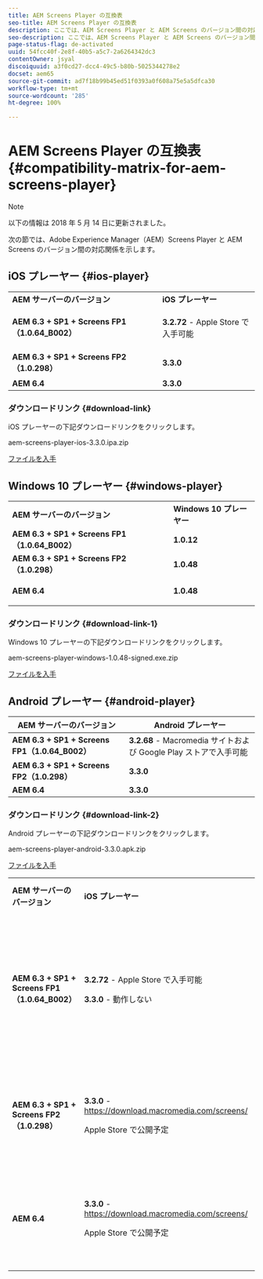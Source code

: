 ```yaml
---
title: AEM Screens Player の互換表
seo-title: AEM Screens Player の互換表
description: ここでは、AEM Screens Player と AEM Screens のバージョン間の対応関係を示します。
seo-description: ここでは、AEM Screens Player と AEM Screens のバージョン間の対応関係を示します。
page-status-flag: de-activated
uuid: 54fcc40f-2e8f-40b5-a5c7-2a6264342dc3
contentOwner: jsyal
discoiquuid: a3f0cd27-dcc4-49c5-b80b-5025344278e2
docset: aem65
source-git-commit: ad7f18b99b45ed51f0393a0f608a75e5a5dfca30
workflow-type: tm+mt
source-wordcount: '285'
ht-degree: 100%

---
```



# AEM Screens Player の互換表 {#compatibility-matrix-for-aem-screens-player}

>[!NOTE]
>
>以下の情報は 2018 年 5 月 14 日に更新されました。

次の節では、Adobe Experience Manager（AEM）Screens Player と AEM Screens のバージョン間の対応関係を示します。

## iOS プレーヤー {#ios-player}

<table>
 <tbody>
  <tr>
   <td><strong>AEM サーバーのバージョン</strong></td> 
   <td><strong>iOS プレーヤー</strong></td> 
  </tr>
  <tr>
   <td><strong>AEM 6.3 + SP1 + Screens FP1（1.0.64_B002）</strong></td> 
   <td><p><strong>3.2.72</strong> - Apple Store で入手可能</p> <p> </p> </td> 
  </tr>
  <tr>
   <td><strong><strong>AEM 6.3 + SP1 + Screens FP2（1.0.298）</strong></strong></td> 
   <td><p><strong>3.3.0</strong> </p> <p> </p> </td> 
  </tr>
  <tr>
   <td><strong>AEM 6.4</strong></td> 
   <td><strong>3.3.0</strong> </td> 
  </tr>
 </tbody>
</table>

### ダウンロードリンク {#download-link}

iOS プレーヤーの下記ダウンロードリンクをクリックします。

aem-screens-player-ios-3.3.0.ipa.zip

[ファイルを入手](assets/aem-screens-player-ios-330ipa.zip)

## Windows 10 プレーヤー {#windows-player}

<table>
 <tbody>
  <tr>
   <td><strong>AEM サーバーのバージョン</strong></td> 
   <td><strong>Windows 10 プレーヤー</strong></td> 
  </tr>
  <tr>
   <td><strong>AEM 6.3 + SP1 + Screens FP1（1.0.64_B002）</strong></td> 
   <td><strong>1.0.12</strong><br /> </td> 
  </tr>
  <tr>
   <td><strong><strong>AEM 6.3 + SP1 + Screens FP2（1.0.298）</strong></strong></td> 
   <td><strong>1.0.48 </strong></td> 
  </tr>
  <tr>
   <td><strong>AEM 6.4</strong></td> 
   <td><p><strong>1.0.48 </strong></p> </td> 
  </tr>
 </tbody>
</table>

### ダウンロードリンク {#download-link-1}

Windows 10 プレーヤーの下記ダウンロードリンクをクリックします。

aem-screens-player-windows-1.0.48-signed.exe.zip

[ファイルを入手](assets/aem-screens-player-windows-1048-signedexe.zip)

## Android プレーヤー {#android-player}

| **AEM サーバーのバージョン** | **Android プレーヤー** |
|---|---|
| **AEM 6.3 + SP1 + Screens FP1（1.0.64_B002）** | **3.2.68** - Macromedia サイトおよび Google Play ストアで入手可能 |
| **AEM 6.3 + SP1 + Screens FP2（1.0.298）** | **3.3.0** |
| **AEM 6.4** | **3.3.0** |

### ダウンロードリンク {#download-link-2}

Android プレーヤーの下記ダウンロードリンクをクリックします。

aem-screens-player-android-3.3.0.apk.zip

[ファイルを入手](assets/aem-screens-player-android-330apk.zip)

<table>
 <tbody>
  <tr>
   <td><strong>AEM サーバーのバージョン</strong></td> 
   <td><strong>iOS プレーヤー</strong></td> 
   <td><strong>Windows 10 プレーヤー</strong></td> 
   <td><strong>Chrome OS プレーヤー</strong><br /> </td> 
   <td><strong>Android プレーヤー</strong></td> 
  </tr>
  <tr>
   <td><strong>AEM 6.3 + SP1 + Screens FP1（1.0.64_B002）</strong></td> 
   <td><p><strong>3.2.72</strong> - Apple Store で入手可能</p> <p><strong>3.3.0</strong> - 動作しない</p> <p> </p> </td> 
   <td><strong>1.0.12</strong> - Macromedia で入手可能</td> 
   <td><p><strong>1.0.30</strong> - Chrome ウェブストアで入手可能。</p> <p>機能パック 1 では非対応</p> </td> 
   <td><strong>3.2.68</strong> - Macromedia サイトおよび Google Play ストアで入手可能</td> 
  </tr>
  <tr>
   <td><strong><strong>AEM 6.3 + SP1 + Screens FP2（1.0.298）</strong></strong></td> 
   <td><p><strong>3.3.0</strong> - <a href="https://download.macromedia.com/screens/">https://download.macromedia.com/screens/</a></p> <p>Apple Store で公開予定</p> <p> </p> </td> 
   <td><strong>1.0.48</strong> - <a href="https://download.macromedia.com/screens/">https://download.macromedia.com/screens/</a></td> 
   <td><p><strong>1.0.42 - </strong></p> <p>Chrome ウェブストアで公開予定</p> </td> 
   <td><strong>3.3.0</strong> - <a href="https://download.macromedia.com/screens/">https://download.macromedia.com/screens/</a></td> 
  </tr>
  <tr>
   <td><strong>AEM 6.4</strong></td> 
   <td><p><strong>3.3.0</strong>  -  <a href="https://download.macromedia.com/screens/">https://download.macromedia.com/screens/</a></p> <p>Apple Store で公開予定</p> </td> 
   <td><p><strong>1.0.48 -</strong><br /> </p> <p><a href="https://download.macromedia.com/screens/">https://download.macromedia.com/screens/</a></p> </td> 
   <td><p><strong>1.0.42 - </strong></p> <p>Chrome ウェブストアで公開予定</p> </td> 
   <td><strong>3.3.0</strong> - <a href="https://download.macromedia.com/screens/">https://download.macromedia.com/screens/</a></td> 
  </tr>
 </tbody>
</table>

